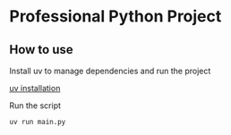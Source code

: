 # Professional Python Project

## How to use

Install uv to manage dependencies and run the project

[uv installation](https://docs.astral.sh/uv/getting-started/installation)

Run the script

```bash
uv run main.py
```
